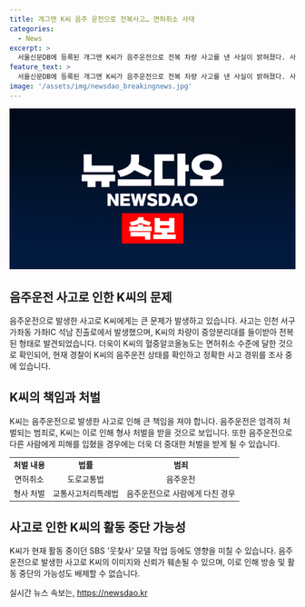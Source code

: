 ```yaml
---
title: 개그맨 K씨 음주 운전으로 전복사고… 면허취소 사태
categories:
  - News
excerpt: >
  서울신문DB에 등록된 개그맨 K씨가 음주운전으로 전복 차량 사고를 낸 사실이 밝혀졌다. 사고 당시 K씨의 혈중알코올농도는 면허취소 수준에 이르렀으며, 경찰은 만취 상태에서의 정확한 경위를 조사 중이다. K씨는 SBS ‘웃찾사’의 인기 코너 출연으로도 알려져 있다.
feature_text: >
  서울신문DB에 등록된 개그맨 K씨가 음주운전으로 전복 차량 사고를 낸 사실이 밝혀졌다. 사고 당시 K씨의 혈중알코올농도는 면허취소 수준에 이르렀으며, 경찰은 만취 상태에서의 정확한 경위를 조사 중이다. K씨는 SBS ‘웃찾사’의 인기 코너 출연으로도 알려져 있다.
image: '/assets/img/newsdao_breakingnews.jpg'
---
```


<p><img src="/assets/img/newsdao_breakingnews.jpg" alt="implanttips 속보" /></p>

<h2 data-ke-size="size26">음주운전 사고로 인한 K씨의 문제</h2>

<p data-ke-size="size16">음주운전으로 발생한 사고로 K씨에게는 큰 문제가 발생하고 있습니다. 사고는 인천 서구 가좌동 가좌IC 석남 진출로에서 발생했으며, K씨의 차량이 중앙분리대를 들이받아 전복된 형태로 발견되었습니다. 더욱이 K씨의 혈중알코올농도는 면허취소 수준에 달한 것으로 확인되어, 현재 경찰이 K씨의 음주운전 상태를 확인하고 정확한 사고 경위를 조사 중에 있습니다. </p>

<h2 data-ke-size="size26">K씨의 책임과 처벌</h2>

<p data-ke-size="size16">K씨는 음주운전으로 발생한 사고로 인해 큰 책임을 져야 합니다. 음주운전은 엄격히 처벌되는 범죄로, K씨는 이로 인해 형사 처벌을 받을 것으로 보입니다. 또한 음주운전으로 다른 사람에게 피해를 입혔을 경우에는 더욱 더 중대한 처벌을 받게 될 수 있습니다. </p>

<table>
<tbody>
<tr>
<td style="text-align: center; height: 17px;"><b>처벌 내용</b></td>
<td style="text-align: center; height: 17px;"><b>법률</b></td>
<td style="text-align: center; height: 17px;"><b>범죄</b></td>
</tr>
<tr>
<td style="text-align: center; height: 17px;">면허취소</td>
<td style="text-align: center; height: 17px;">도로교통법</td>
<td style="text-align: center; height: 17px;">음주운전</td>
</tr>
<tr>
<td style="text-align: center; height: 17px;">형사 처벌</td>
<td style="text-align: center; height: 17px;">교통사고처리특례법</td>
<td style="text-align: center; height: 17px;">음주운전으로 사람에게 다친 경우</td>
</tr>
</tbody>
</table>

<h2 data-ke-size="size26">사고로 인한 K씨의 활동 중단 가능성</h2>

<p data-ke-size="size16">K씨가 현재 활동 중이던 SBS '웃찾사' 모델 작업 등에도 영향을 미칠 수 있습니다. 음주운전으로 발생한 사고로 K씨의 이미지와 신뢰가 훼손될 수 있으며, 이로 인해 방송 및 활동 중단의 가능성도 배제할 수 없습니다. </p>
실시간 뉴스 속보는, <a href="https://newsdao.kr" rel="dofollow">https://newsdao.kr</a>


